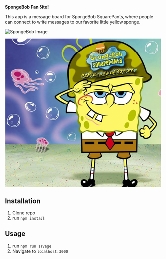 **SpongeBob Fan Site!**

This app is a message board for SpongeBob SquarePants, where people can connect to write messages to our favorite little yellow sponge.

![SpongeBob Image](https://snipboard.io/GA6mFv.jpg)

![21 Savage](public/spongebob.png)

## Installation

1. Clone repo
2. run `npm install`

## Usage

1. run `npm run savage`
2. Navigate to `localhost:3000`
